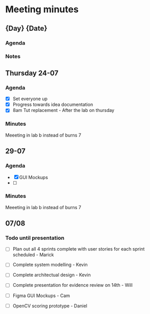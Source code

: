 # Meeting minutes
## {Day} {Date}
### Agenda
### Notes

## Thursday 24-07
### Agenda 
- [x] Set everyone up
- [x] Progress towards idea documentation
- [x] 8am Tut replacement - After the lab on thursday

### Minutes
Meeeting in lab b instead of burns 7

## 29-07
### Agenda 
- [x] GUI Mockups
- [ ] 

### Minutes
Meeeting in lab b instead of burns 7

## 07/08
### Todo until presentation 
- [ ] Plan out all 4 sprints complete with user stories for each sprint scheduled - Marick
- [ ] Complete system modelling - Kevin
- [ ] Complete architectual design - Kevin
- [ ] Complete presentation for evidence review on 14th - Will
- [ ] Figma GUI Mockups - Cam 
- [ ] OpenCV scoring prototype - Daniel

